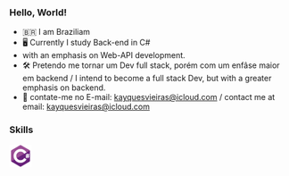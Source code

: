 ### Hello, World!
- 🇧🇷 I am Braziliam
- 🖥️ Currently I study Back-end in C#
- with an emphasis on Web-API development.
- 🛠️ Pretendo me tornar um Dev full stack, porém com um enfâse maior em backend     /    I intend to become a full stack Dev, but with a greater emphasis on backend.
- 📩 contate-me no E-mail: kayquesvieiras@icloud.com     /    contact me at email: kayquesvieiras@icloud.com

### Skills

<p align="left"> 
<a href="https://www.w3schools.com/cs/" target="_blank" rel="noreferrer"> <img src="https://raw.githubusercontent.com/devicons/devicon/master/icons/csharp/csharp-original.svg" alt="csharp" width="40" height="40"/></a>  
</p>
